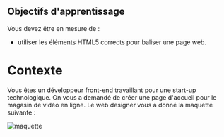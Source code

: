 ## Objectifs d'apprentissage

Vous devez être en mesure de :

- utiliser les éléments HTML5 corrects pour baliser une page web.

# Contexte

Vous êtes un développeur front-end travaillant pour une start-up technologique. On vous a demandé de créer une page d'accueil pour le magasin de vidéo en ligne. Le web designer vous a donné la maquette suivante :

![maquette](https://www.notion.so/image/https%3A%2F%2Fs3-us-west-2.amazonaws.com%2Fsecure.notion-static.com%2F1d3ac55d-f702-4f87-b886-69f5814152d8%2Ffinal_product_page.png?table=block&id=f642972f-1087-4f90-bc61-9b658b9bce9b&spaceId=b1697d5d-d667-4c3f-b629-cd895a99144d&width=2000&userId=b12eff4e-8f66-470f-bce3-4f284f026308&cache=v2)